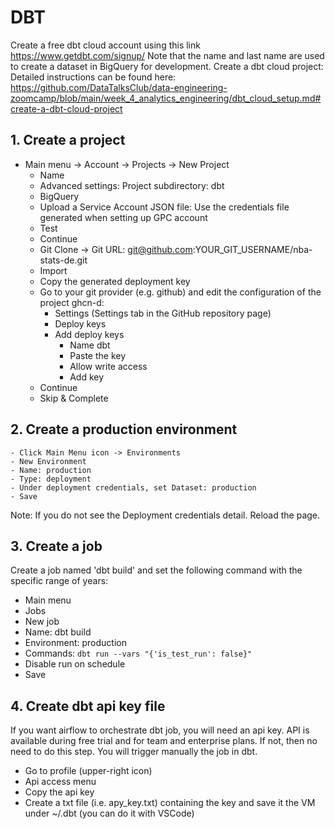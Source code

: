 # DBT
Create a free dbt cloud account using this link https://www.getdbt.com/signup/
Note that the name and last name are used to create a dataset in BigQuery for development.
Create a dbt cloud project:
Detailed instructions can be found here: https://github.com/DataTalksClub/data-engineering-zoomcamp/blob/main/week_4_analytics_engineering/dbt_cloud_setup.md#create-a-dbt-cloud-project

## 1. Create a project

- Main menu -> Account -> Projects -> New Project
  - Name
  - Advanced settings: Project subdirectory: dbt
  - BigQuery
  - Upload a Service Account JSON file: Use the credentials file generated when setting up GPC account
  - Test
  - Continue
  - Git Clone -> Git URL: git@github.com:YOUR_GIT_USERNAME/nba-stats-de.git
  - Import
  - Copy the generated deployment key
  - Go to your git provider (e.g. github) and edit the configuration of the project ghcn-d:  
    - Settings (Settings tab in the GitHub repository page)
    - Deploy keys
    - Add deploy keys
      - Name dbt
      - Paste the key
      - Allow write access
      - Add key
  - Continue
  - Skip & Complete

## 2. Create a production environment

    - Click Main Menu icon -> Environments
    - New Environment
    - Name: production
    - Type: deployment
    - Under deployment credentials, set Dataset: production
    - Save
  Note: If you do not see the Deployment credentials detail. Reload the page.
  
## 3. Create a job

  Create a job named 'dbt build' and set the following command with the specific range of years: 
  - Main menu
  - Jobs
  - New job
  - Name: dbt build
  - Environment: production
  - Commands:  `dbt run --vars "{'is_test_run': false}"`  
  - Disable run on schedule
  - Save
  
## 4. Create dbt api key file
If you want airflow to orchestrate dbt job, you will need an api key. API is available during free trial and for team and enterprise plans. If not, then no need to do this step. You will trigger manually the job in dbt.
  - Go to profile (upper-right icon)
  - Api access menu
  - Copy the api key
  - Create a txt file (i.e. apy_key.txt) containing the key and save it the VM under ~/.dbt (you can do it with VSCode)







